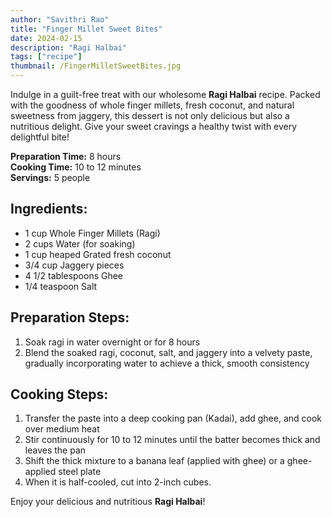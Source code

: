 ```yaml
---
author: "Savithri Rao"
title: "Finger Millet Sweet Bites"
date: 2024-02-15
description: "Ragi Halbai"
tags: ["recipe"]
thumbnail: /FingerMilletSweetBites.jpg
---
```

Indulge in a guilt-free treat with our wholesome **Ragi Halbai** recipe. Packed with the goodness of whole finger millets, fresh coconut, and natural sweetness from jaggery, this dessert is not only delicious but also a nutritious delight. Give your sweet cravings a healthy twist with every delightful bite!

**Preparation Time:** 8 hours  
**Cooking Time:** 10 to 12 minutes  
**Servings:** 5 people

## Ingredients:
- 1 cup Whole Finger Millets (Ragi)
- 2 cups Water (for soaking)
- 1 cup heaped Grated fresh coconut
- 3/4 cup Jaggery pieces
- 4 1/2 tablespoons Ghee
- 1/4 teaspoon Salt

## Preparation Steps:
1. Soak ragi in water overnight or for 8 hours
2. Blend the soaked ragi, coconut, salt, and jaggery into a velvety paste, gradually incorporating water to achieve a thick, smooth consistency

## Cooking Steps:
1. Transfer the paste into a deep cooking pan (Kadai), add ghee, and cook over medium heat
2. Stir continuously for 10 to 12 minutes until the batter becomes thick and leaves the pan
3. Shift the thick mixture to a banana leaf (applied with ghee) or a ghee-applied steel plate
4. When it is half-cooled, cut into 2-inch cubes.

Enjoy your delicious and nutritious **Ragi Halbai**!
